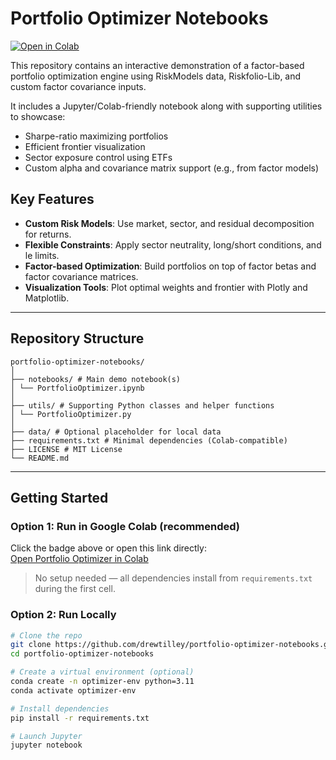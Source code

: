 # Portfolio Optimizer Notebooks

[![Open in Colab](https://colab.research.google.com/assets/colab-badge.svg)](https://colab.research.google.com/github/drewtilley/portfolio-optimizer-notebooks/blob/main/notebooks/PortfolioOptimizer.ipynb)

This repository contains an interactive demonstration of a factor-based portfolio optimization engine using RiskModels data, Riskfolio-Lib, and custom factor covariance inputs.

It includes a Jupyter/Colab-friendly notebook along with supporting utilities to showcase:

- Sharpe-ratio maximizing portfolios
- Efficient frontier visualization
- Sector exposure control using ETFs
- Custom alpha and covariance matrix support (e.g., from factor models)

## Key Features

- **Custom Risk Models**: Use market, sector, and residual decomposition for returns.
- **Flexible Constraints**: Apply sector neutrality, long/short conditions, and le limits.
- **Factor-based Optimization**: Build portfolios on top of factor betas and factor covariance matrices.
- **Visualization Tools**: Plot optimal weights and frontier with Plotly and Matplotlib.

---

## Repository Structure

    portfolio-optimizer-notebooks/
    │
    ├── notebooks/ # Main demo notebook(s)
    │ └── PortfolioOptimizer.ipynb
    │
    ├── utils/ # Supporting Python classes and helper functions
    │ └── PortfolioOptimizer.py
    │
    ├── data/ # Optional placeholder for local data
    ├── requirements.txt # Minimal dependencies (Colab-compatible)
    ├── LICENSE # MIT License
    └── README.md
    

---

## Getting Started

### Option 1: Run in Google Colab (recommended)

Click the badge above or open this link directly:  
[Open Portfolio Optimizer in Colab](https://colab.research.google.com/github/drewtilley/portfolio-optimizer-notebooks/blob/main/notebooks/PortfolioOptimizer.ipynb)

> No setup needed — all dependencies install from `requirements.txt` during the first cell.

### Option 2: Run Locally

```bash
# Clone the repo
git clone https://github.com/drewtilley/portfolio-optimizer-notebooks.git
cd portfolio-optimizer-notebooks

# Create a virtual environment (optional)
conda create -n optimizer-env python=3.11
conda activate optimizer-env

# Install dependencies
pip install -r requirements.txt

# Launch Jupyter
jupyter notebook
